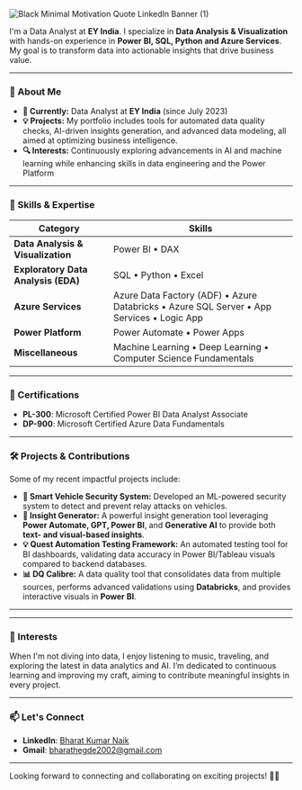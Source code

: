 ![Black Minimal Motivation Quote LinkedIn Banner (1)](https://github.com/user-attachments/assets/c4119419-25d0-4143-91e0-65f808b6d39a)


I'm a Data Analyst at **EY India**. I specialize in **Data Analysis & Visualization** with hands-on experience in **Power BI, SQL, Python and Azure Services**. My goal is to transform data into actionable insights that drive business value.

---

### 🌟 About Me

- **💼 Currently:** Data Analyst at **EY India** (since July 2023)
- **💡 Projects:** My portfolio includes tools for automated data quality checks, AI-driven insights generation, and advanced data modeling, all aimed at optimizing business intelligence.
- **🔍 Interests:** Continuously exploring advancements in AI and machine learning while enhancing skills in data engineering and the Power Platform

---

### 🚀 Skills & Expertise

| **Category**                      | **Skills**                                                                                  |
|-----------------------------------|---------------------------------------------------------------------------------------------|
| **Data Analysis & Visualization** | Power BI • DAX                                                                               |
| **Exploratory Data Analysis (EDA)** | SQL • Python • Excel                                                                      |
| **Azure Services**                | Azure Data Factory (ADF) • Azure Databricks • Azure SQL Server • App Services • Logic App  |
| **Power Platform**                | Power Automate • Power Apps                                                                 |
| **Miscellaneous**                 | Machine Learning • Deep Learning • Computer Science Fundamentals                            |

---

### 📜 Certifications

- **PL-300**: Microsoft Certified Power BI Data Analyst Associate
- **DP-900**: Microsoft Certified Azure Data Fundamentals

---

### 🛠️ Projects & Contributions

Some of my recent impactful projects include:

- **🚗 Smart Vehicle Security System:** Developed an ML-powered security system to detect and prevent relay attacks on vehicles.
- **📝 Insight Generator:** A powerful insight generation tool leveraging **Power Automate, GPT, Power BI**, and **Generative AI** to provide both **text- and visual-based insights**.
- **💡 Quest Automation Testing Framework:** An automated testing tool for BI dashboards, validating data accuracy in Power BI/Tableau visuals compared to backend databases.
- **📊 DQ Calibre:** A data quality tool that consolidates data from multiple sources, performs advanced validations using **Databricks**, and provides interactive visuals in **Power BI**.

---

---

### 🌱 Interests

When I'm not diving into data, I enjoy listening to music, traveling, and exploring the latest in data analytics and AI. I’m dedicated to continuous learning and improving my craft, aiming to contribute meaningful insights in every project.

---

### 📫 Let's Connect

- **LinkedIn**: [Bharat Kumar Naik](https://www.linkedin.com/in/bharatkumarnaik)
- **Gmail**: [bharathegde2002@gmail.com](bharathegde2002@gmail.com)

---

Looking forward to connecting and collaborating on exciting projects! 👨‍💻
